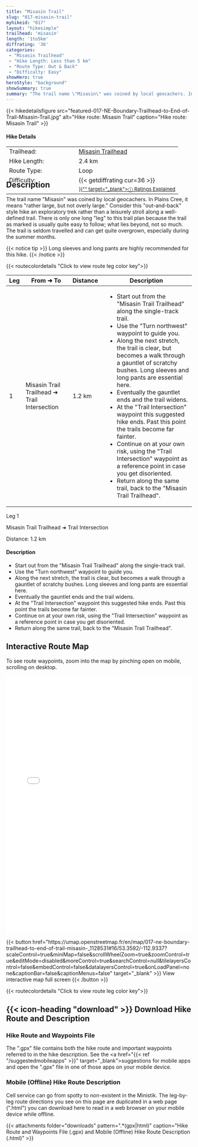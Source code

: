 ```yaml
---
title: "Misasin Trail"
slug: "017-misasin-trail"
myhikeid: "017"
layout: "hikesimple"
trailhead: 'misasin'
length: '1to5km'
diffrating: '36'
categories:
 - "Misasin Trailhead"
 - "Hike Length: Less than 5 km"
 - "Route Type: Out & Back"
 - "Difficulty: Easy"
showHero: true
heroStyle: "background"
showSummary: true
summary: "The trail name \"Misasin\" was coined by local geocachers. In Plains Cree, it means \"rather large, but not overly large.\" Consider this \"out-and-back\" style hike an exploratory trek rather than a leisurely stroll along a well-defined trail. There is only one long \"leg\" to this trail plan because the trail as marked is usually quite easy to follow; what lies beyond, not so much. The trail is seldom travelled and can get quite overgrown, especially during the summer months."
---
```

<div class="flex flex-col text-surface shadow-secondary-1 dark:bg-surface-dark dark:text-white max-w-max lg:flex-row h-auto" style=margin-bottom:-100px;>
{{< hikedetailsfigure 
    src="featured-017-NE-Boundary-Trailhead-to-End-of-Trail-Misasin-Trail.jpg"
    alt="Hike route: Misasin Trail"
    caption="Hike route: Misasin Trail"
>}}
  <div class="flex flex-col justify-start pl-5 lg:w-1/2 sm:pb-7">
    <h4 class="text-xl font-large mt-4">Hike Details</h4>
      <table width=100% class="w-full">
      <tbody>
        <tr>
          <td valign="top" width="40%" class="my-4 text-base">Trailhead:</td>
          <td valign="top" style="padding-left: 10px;" class="my-4 text-base"><a href="/trailheads/misasin/" target="_blank">Misasin Trailhead</a></td>
        </tr>
        <tr>
          <td valign="top" width="40%" class="my-4 text-base">Hike Length:</td>
          <td valign="top" style="padding-left: 10px;" class="my-4 text-base">2.4 km</td>
        </tr>
        <tr>
          <td valign="top" width="40%" class="mb-2 text-base">Route Type:</td>
          <td valign="top" style="padding-left: 10px;" class="mb-2 text-base">Loop</td>
        </tr>
        <tr>
          <td valign="top" width="40%" class="mb-2 text-base" rowspan="2">Difficulty:</td>
          <td valign="top" style="padding-left: 10px;" class="text-base">{{< getdiffrating cur=36 >}}</td>
        </tr>
        <tr>
        <td valign="top" style="padding-left: 10px;" class="mb-2 text-base"><sup><a href="{{< ref "/ratingsexplained" >}}"" target="_blank">&#9432; Ratings Explained</a></sup></td>
        </tr>
      </tbody>
      </table>
    </p>
  </div>
</div>


<p>&nbsp;</p>

## Description

The trail name "Misasin" was coined by local geocachers. In Plains Cree, it means "rather large, but not overly large." Consider this "out-and-back" style hike an exploratory trek rather than a leisurely stroll along a well-defined trail. There is only one long "leg" to this trail plan because the trail as marked is usually quite easy to follow; what lies beyond, not so much. The trail is seldom travelled and can get quite overgrown, especially during the summer months.  




{{< notice tip >}}
Long sleeves and long pants are highly recommended for this hike.
{{< /notice >}}

{{< routecolordetails "Click to view route leg color key">}}

<!-- TABLE: visible on md+ screens -->
<div class="overflow-x-auto hidden lg:block not-prose">
  <table class="min-w-full divide-y divide-gray-200">
    <thead class="bg-gray-50">
      <tr>
        <th scope="col" class="px-6 py-3 text-center text-base font-bold text-white uppercase tracking-wider bg-gray-700">Leg</th>
        <th scope="col" class="px-6 py-3 text-center text-base font-bold text-gray-700 uppercase tracking-wider">From ➜ To</th>
        <th scope="col" class="px-6 py-3 text-center text-base font-bold text-gray-700 uppercase tracking-wider">Distance</th>
        <th scope="col" class="px-6 py-3 text-center text-base font-bold text-gray-700 uppercase tracking-wider">Description</th>
      </tr>
    </thead>
    <tbody class="bg-white divide-y divide-gray-200">
      <tr class="align-top">
        <td class="green-leg-header text-center">1</td>
        <td class="px-6 py-4 text-base text-gray-700">Misasin Trail Trailhead ➜ Trail Intersection</td>
        <td class="px-6 py-4 text-base font-bold text-gray-700 text-center">1.2 km</td>
        <td class="px-6 py-4 text-base text-gray-700" style="padding-left: 1em;">
          <ul class="tight-list">
            <li>Start out from the "Misasin Trail Trailhead" along the single-track trail.</li>
            <li>Use the "Turn northwest" waypoint to guide you.</li>
            <li>Along the next stretch, the trail is clear, but becomes a walk through a gauntlet of scratchy bushes. Long sleeves and long pants are essential here.</li>
            <li>Eventually the gauntlet ends and the trail widens.</li>
            <li>At the "Trail Intersection" waypoint this suggested hike ends. Past this point the trails become far fainter.</li>
            <li>Continue on at your own risk, using the "Trail Intersection" waypoint as a reference point in case you get disoriented.</li>
            <li>Return along the same trail, back to the "Misasin Trail Trailhead".</li>
          </ul>
        </td>
      </tr>
    </tbody>
  </table>
</div>

<!-- CARDS: visible only on small screens -->
<div class="block lg:hidden space-y-4">
  <!-- Card 1 -->
  <div class="border rounded-lg shadow-md">
    <div class="green-leg-header text-center py-1 font-bold text-white">Leg 1</div>
    <div class="p-4 space-y-2">
      <p class="-mt-4 text-center text-lg text-gray-700">Misasin Trail Trailhead ➜ Trail Intersection</p>
      <p class="text-center text-base font-bold text-gray-700">Distance: 1.2 km</p>
      <h4 class="text-base font-semibold">Description</h4>
      <ul class="text-base text-gray-700 tight-list">
        <li>Start out from the "Misasin Trail Trailhead" along the single-track trail.</li>
        <li>Use the "Turn northwest" waypoint to guide you.</li>
        <li>Along the next stretch, the trail is clear, but becomes a walk through a gauntlet of scratchy bushes. Long sleeves and long pants are essential here.</li>
        <li>Eventually the gauntlet ends and the trail widens.</li>
        <li>At the "Trail Intersection" waypoint this suggested hike ends. Past this point the trails become far fainter.</li>
        <li>Continue on at your own risk, using the "Trail Intersection" waypoint as a reference point in case you get disoriented.</li>
        <li>Return along the same trail, back to the "Misasin Trail Trailhead".</li>
      </ul>
    </div>
  </div>
</div>


## Interactive Route Map
To see route waypoints, zoom into the map by pinching open on mobile, scrolling on desktop.

<iframe width="100%" height="700px" frameborder="0" src="//umap.openstreetmap.fr/en/map/017-ne-boundary-trailhead-to-end-of-trail-misasin-_1128531#16/53.3592/-112.9337?scaleControl=true&miniMap=false&scrollWheelZoom=true&zoomControl=true&editMode=disabled&moreControl=true&searchControl=null&tilelayersControl=false&embedControl=false&datalayersControl=true&onLoadPanel=none&captionBar=false&captionMenus=false"></iframe>
<div class="flex justify-center items-center"><p>
{{< button href="https://umap.openstreetmap.fr/en/map/017-ne-boundary-trailhead-to-end-of-trail-misasin-_1128531#16/53.3592/-112.9337?scaleControl=true&miniMap=false&scrollWheelZoom=true&zoomControl=true&editMode=disabled&moreControl=true&searchControl=null&tilelayersControl=false&embedControl=false&datalayersControl=true&onLoadPanel=none&captionBar=false&captionMenus=false" target="_blank" >}}
View interactive map full screen 
{{< /button >}}</p></div>
{{< routecolordetails "Click to view route leg color key">}}

## {{< icon-heading "download" >}} Download Hike Route and Description
### Hike Route and Waypoints File
The ".gpx" file contains both the hike route and important waypoints referred to in the hike description. See the <a href="{{< ref "/suggestedmobileapps" >}}" target="_blank">suggestions for mobile apps</a> and open the ".gpx" file in one of those apps on your mobile device. 

### Mobile (Offline) Hike Route Description
Cell service can go from spotty to non-existent in the Ministik. The leg-by-leg route directions you see on this page are duplicated in a web page (".html") you can download here to read in a web browser on your mobile device while offline.

{{< attachments folder="downloads" pattern=".*(gpx|html)" caption="Hike Route and Waypoints File (.gpx) and Mobile (Offline) Hike Route Description (.html)" >}}

